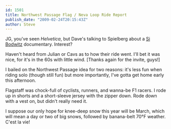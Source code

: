 ```yaml
---
id: 1501
title: Northwest Passage Flag / Neva Loop Ride Report
publish_date: "2009-02-24T20:15:43Z"
author: Steve
---
```

  
JG, you've seen _Helvetica_, but Dave's talking to Spielberg about a [Si Bodwitz](http://www.flagstafffrenzy.org/2009/02/24/northwest-passage-or-neva-loop#comment-1272) documentary. Interest?

Haven't heard from Julian or Cavs as to how their ride went. I'll bet it was nice, for it's in the 60s with little wind. \[Thanks again for the invite, guys!\]

I bailed on the Northwest Passage idea for two reasons: it's less fun when riding solo (though still fun) but more importantly, I've gotta get home early this afternoon.

Flagstaff was chock-full of cyclists, runners, and wanna-be F1 racers. I rode up in shorts and a short-sleeve jersey with the zipper down. Rode down with a vest on, but didn't really need it.

I suppose our only hope for knee-deep snow this year will be March, which will mean a day or two of big snows, followed by banana-belt 70°F weather. C'est la vie!

